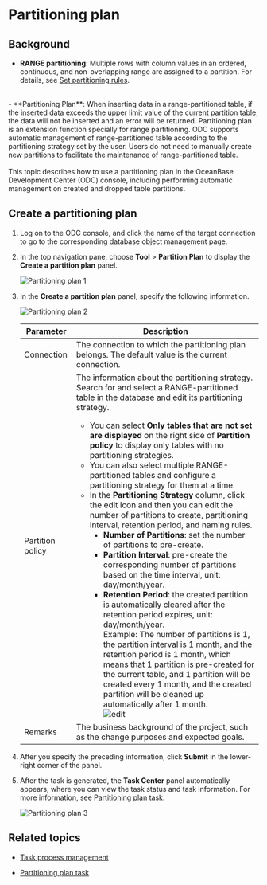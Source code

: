 # Partitioning plan

## Background

- **RANGE partitioning**: Multiple rows with column values in an ordered, continuous, and non-overlapping range are assigned to a partition. For details, see [Set partitioning rules](../11.web-odc-database-objects/1.web-odc-table-objects/2.web-odc-create-a-table.md).
<br>
- **Partitioning Plan**: When inserting data in a range-partitioned table, if the inserted data exceeds the upper limit value of the current partition table, the data will not be inserted and an error will be returned. Partitioning plan is an extension function specially for range partitioning. ODC supports automatic management of range-partitioned table according to the partitioning strategy set by the user. Users do not need to manually create new partitions to facilitate the maintenance of range-partitioned table.
<br><br>
This topic describes how to use a partitioning plan in the OceanBase Development Center (ODC) console, including performing automatic management on created and dropped table partitions.

## Create a partitioning plan

1. Log on to the ODC console, and click the name of the target connection to go to the corresponding database object management page.

2. In the top navigation pane, choose **Tool** > **Partition Plan** to display the **Create a partition plan** panel.


   ![Partitioning plan 1](https://obbusiness-private.oss-cn-shanghai.aliyuncs.com/doc/img/odc/400/%E5%88%86%E5%8C%BA%E8%AE%A1%E5%88%921-EN.png)

3. In the **Create a partition plan** panel, specify the following information.

   ![Partitioning plan 2](https://obbusiness-private.oss-cn-shanghai.aliyuncs.com/doc/img/odc/400/%E5%88%86%E5%8C%BA%E5%92%8C%E5%BD%B1%E5%AD%90%E8%A1%A8/%E5%88%86%E5%8C%BA%E8%AE%A1%E5%88%92-2-EN.png)

   | **Parameter** | **Description** |
   |---------|-----------------------------------------------------------------------------------------------------------------------------------------------------------------------------------------------------------------------------------------------------------------------------------------------------|
   | Connection | The connection to which the partitioning plan belongs. The default value is the current connection.  |
   | Partition policy | The information about the partitioning strategy. Search for and select a RANGE-partitioned table in the database and edit its partitioning strategy.  <ul><li> You can select **Only tables that are not set are displayed** on the right side of **Partition policy** to display only tables with no partitioning strategies.  </li><li> You can also select multiple RANGE-partitioned tables and configure a partitioning strategy for them at a time. </li><li> In the **Partitioning Strategy** column, click the edit icon and then you can edit the number of partitions to create, partitioning interval, retention period, and naming rules.<ul><li> **Number of Partitions**: set the number of partitions to pre-create.</li><li> **Partition Interval**: pre-create the corresponding number of partitions based on the time interval, unit: day/month/year.</li><li> **Retention Period**: the created partition is automatically cleared after the retention period expires, unit: day/month/year. <br> Example: The number of partitions is 1, the partition interval is 1 month, and the retention period is 1 month, which means that 1 partition is pre-created for the current table, and 1 partition will be created every 1 month, and the created partition will be cleaned up automatically after 1 month. <br> ![edit](https://obbusiness-private.oss-cn-shanghai.aliyuncs.com/doc/img/odc/400/%E5%88%86%E5%8C%BA%E5%92%8C%E5%BD%B1%E5%AD%90%E8%A1%A8/%E5%88%86%E5%8C%BA%E8%AE%A1%E5%88%92-edit-3-EN.png)</li></ul></li></ul> |
   | Remarks | The business background of the project, such as the change purposes and expected goals.  |

4. After you specify the preceding information, click **Submit** in the lower-right corner of the panel.

5. After the task is generated, the **Task Center** panel automatically appears, where you can view the task status and task information. For more information, see [Partitioning plan task](../9.web-odc-task-management/6.web-odc-partition-scheme-task.md).

   ![Partitioning plan 3](https://obbusiness-private.oss-cn-shanghai.aliyuncs.com/doc/img/odc/400/%E5%88%86%E5%8C%BA%E5%92%8C%E5%BD%B1%E5%AD%90%E8%A1%A8/%E5%88%86%E5%8C%BA%E8%AE%A1%E5%88%92%E5%88%97%E8%A1%A83-EN.png)


## Related topics

* [Task process management](../4.web-odc-public-resource-management/4.web-odc-task-process.md)


* [Partitioning plan task](../9.web-odc-task-management/6.web-odc-partition-scheme-task.md)